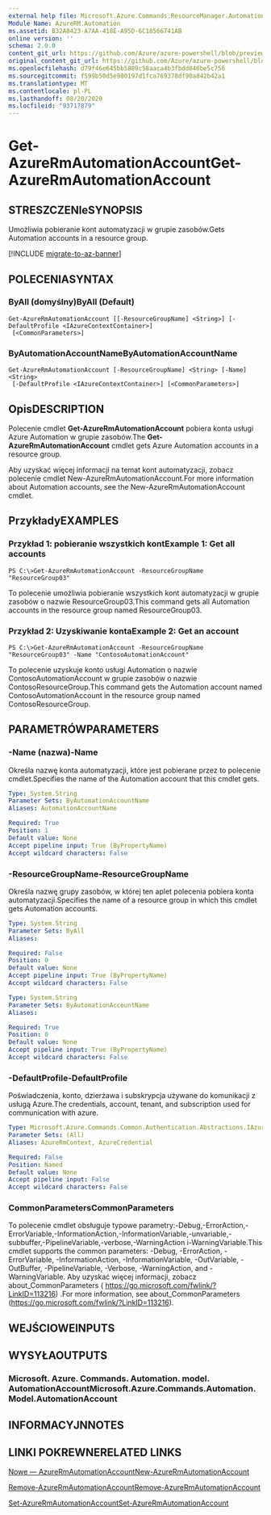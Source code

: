 ```yaml
---
external help file: Microsoft.Azure.Commands.ResourceManager.Automation.dll-Help.xml
Module Name: AzureRM.Automation
ms.assetid: B32A8423-A7AA-418E-A95D-6C18566741AB
online version: ''
schema: 2.0.0
content_git_url: https://github.com/Azure/azure-powershell/blob/preview/src/ResourceManager/Automation/Commands.Automation/help/Get-AzureRmAutomationAccount.md
original_content_git_url: https://github.com/Azure/azure-powershell/blob/preview/src/ResourceManager/Automation/Commands.Automation/help/Get-AzureRmAutomationAccount.md
ms.openlocfilehash: d79f46e645bb5889c58aaca4b3fbdd046be5c756
ms.sourcegitcommit: f599b50d5e980197d1fca769378df90a842b42a1
ms.translationtype: MT
ms.contentlocale: pl-PL
ms.lasthandoff: 08/20/2020
ms.locfileid: "93717879"
---
```

# <span data-ttu-id="77f27-101">Get-AzureRmAutomationAccount</span><span class="sxs-lookup"><span data-stu-id="77f27-101">Get-AzureRmAutomationAccount</span></span>

## <span data-ttu-id="77f27-102">STRESZCZENIe</span><span class="sxs-lookup"><span data-stu-id="77f27-102">SYNOPSIS</span></span>
<span data-ttu-id="77f27-103">Umożliwia pobieranie kont automatyzacji w grupie zasobów.</span><span class="sxs-lookup"><span data-stu-id="77f27-103">Gets Automation accounts in a resource group.</span></span>

[!INCLUDE [migrate-to-az-banner](../../includes/migrate-to-az-banner.md)]

## <span data-ttu-id="77f27-104">POLECENIA</span><span class="sxs-lookup"><span data-stu-id="77f27-104">SYNTAX</span></span>

### <span data-ttu-id="77f27-105">ByAll (domyślny)</span><span class="sxs-lookup"><span data-stu-id="77f27-105">ByAll (Default)</span></span>
```
Get-AzureRmAutomationAccount [[-ResourceGroupName] <String>] [-DefaultProfile <IAzureContextContainer>]
 [<CommonParameters>]
```

### <span data-ttu-id="77f27-106">ByAutomationAccountName</span><span class="sxs-lookup"><span data-stu-id="77f27-106">ByAutomationAccountName</span></span>
```
Get-AzureRmAutomationAccount [-ResourceGroupName] <String> [-Name] <String>
 [-DefaultProfile <IAzureContextContainer>] [<CommonParameters>]
```

## <span data-ttu-id="77f27-107">Opis</span><span class="sxs-lookup"><span data-stu-id="77f27-107">DESCRIPTION</span></span>
<span data-ttu-id="77f27-108">Polecenie cmdlet **Get-AzureRmAutomationAccount** pobiera konta usługi Azure Automation w grupie zasobów.</span><span class="sxs-lookup"><span data-stu-id="77f27-108">The **Get-AzureRmAutomationAccount** cmdlet gets Azure Automation accounts in a resource group.</span></span>

<span data-ttu-id="77f27-109">Aby uzyskać więcej informacji na temat kont automatyzacji, zobacz polecenie cmdlet New-AzureRmAutomationAccount.</span><span class="sxs-lookup"><span data-stu-id="77f27-109">For more information about Automation accounts, see the New-AzureRmAutomationAccount cmdlet.</span></span>

## <span data-ttu-id="77f27-110">Przykłady</span><span class="sxs-lookup"><span data-stu-id="77f27-110">EXAMPLES</span></span>

### <span data-ttu-id="77f27-111">Przykład 1: pobieranie wszystkich kont</span><span class="sxs-lookup"><span data-stu-id="77f27-111">Example 1: Get all accounts</span></span>
```
PS C:\>Get-AzureRmAutomationAccount -ResourceGroupName "ResourceGroup03"
```

<span data-ttu-id="77f27-112">To polecenie umożliwia pobieranie wszystkich kont automatyzacji w grupie zasobów o nazwie ResourceGroup03.</span><span class="sxs-lookup"><span data-stu-id="77f27-112">This command gets all Automation accounts in the resource group named ResourceGroup03.</span></span>

### <span data-ttu-id="77f27-113">Przykład 2: Uzyskiwanie konta</span><span class="sxs-lookup"><span data-stu-id="77f27-113">Example 2: Get an account</span></span>
```
PS C:\>Get-AzureRmAutomationAccount -ResourceGroupName "ResourceGroup03" -Name "ContosoAutomationAccount"
```

<span data-ttu-id="77f27-114">To polecenie uzyskuje konto usługi Automation o nazwie ContosoAutomationAccount w grupie zasobów o nazwie ContosoResourceGroup.</span><span class="sxs-lookup"><span data-stu-id="77f27-114">This command gets the Automation account named ContosoAutomationAccount in the resource group named ContosoResourceGroup.</span></span>

## <span data-ttu-id="77f27-115">PARAMETRÓW</span><span class="sxs-lookup"><span data-stu-id="77f27-115">PARAMETERS</span></span>

### <span data-ttu-id="77f27-116">-Name (nazwa)</span><span class="sxs-lookup"><span data-stu-id="77f27-116">-Name</span></span>
<span data-ttu-id="77f27-117">Określa nazwę konta automatyzacji, które jest pobierane przez to polecenie cmdlet.</span><span class="sxs-lookup"><span data-stu-id="77f27-117">Specifies the name of the Automation account that this cmdlet gets.</span></span>

```yaml
Type: System.String
Parameter Sets: ByAutomationAccountName
Aliases: AutomationAccountName

Required: True
Position: 1
Default value: None
Accept pipeline input: True (ByPropertyName)
Accept wildcard characters: False
```

### <span data-ttu-id="77f27-118">-ResourceGroupName</span><span class="sxs-lookup"><span data-stu-id="77f27-118">-ResourceGroupName</span></span>
<span data-ttu-id="77f27-119">Określa nazwę grupy zasobów, w której ten aplet polecenia pobiera konta automatyzacji.</span><span class="sxs-lookup"><span data-stu-id="77f27-119">Specifies the name of a resource group in which this cmdlet gets Automation accounts.</span></span>

```yaml
Type: System.String
Parameter Sets: ByAll
Aliases: 

Required: False
Position: 0
Default value: None
Accept pipeline input: True (ByPropertyName)
Accept wildcard characters: False
```

```yaml
Type: System.String
Parameter Sets: ByAutomationAccountName
Aliases: 

Required: True
Position: 0
Default value: None
Accept pipeline input: True (ByPropertyName)
Accept wildcard characters: False
```

### <span data-ttu-id="77f27-120">-DefaultProfile</span><span class="sxs-lookup"><span data-stu-id="77f27-120">-DefaultProfile</span></span>
<span data-ttu-id="77f27-121">Poświadczenia, konto, dzierżawa i subskrypcja używane do komunikacji z usługą Azure.</span><span class="sxs-lookup"><span data-stu-id="77f27-121">The credentials, account, tenant, and subscription used for communication with azure.</span></span>

```yaml
Type: Microsoft.Azure.Commands.Common.Authentication.Abstractions.IAzureContextContainer
Parameter Sets: (All)
Aliases: AzureRmContext, AzureCredential

Required: False
Position: Named
Default value: None
Accept pipeline input: False
Accept wildcard characters: False
```

### <span data-ttu-id="77f27-122">CommonParameters</span><span class="sxs-lookup"><span data-stu-id="77f27-122">CommonParameters</span></span>
<span data-ttu-id="77f27-123">To polecenie cmdlet obsługuje typowe parametry:-Debug,-ErrorAction,-ErrorVariable,-InformationAction,-InformationVariable,-unvariable,-subbuffer,-PipelineVariable,-verbose,-WarningAction i-WarningVariable.</span><span class="sxs-lookup"><span data-stu-id="77f27-123">This cmdlet supports the common parameters: -Debug, -ErrorAction, -ErrorVariable, -InformationAction, -InformationVariable, -OutVariable, -OutBuffer, -PipelineVariable, -Verbose, -WarningAction, and -WarningVariable.</span></span> <span data-ttu-id="77f27-124">Aby uzyskać więcej informacji, zobacz about_CommonParameters ( https://go.microsoft.com/fwlink/?LinkID=113216) .</span><span class="sxs-lookup"><span data-stu-id="77f27-124">For more information, see about_CommonParameters (https://go.microsoft.com/fwlink/?LinkID=113216).</span></span>

## <span data-ttu-id="77f27-125">WEJŚCIOWE</span><span class="sxs-lookup"><span data-stu-id="77f27-125">INPUTS</span></span>

## <span data-ttu-id="77f27-126">WYSYŁA</span><span class="sxs-lookup"><span data-stu-id="77f27-126">OUTPUTS</span></span>

### <span data-ttu-id="77f27-127">Microsoft. Azure. Commands. Automation. model. AutomationAccount</span><span class="sxs-lookup"><span data-stu-id="77f27-127">Microsoft.Azure.Commands.Automation.Model.AutomationAccount</span></span>

## <span data-ttu-id="77f27-128">INFORMACYJN</span><span class="sxs-lookup"><span data-stu-id="77f27-128">NOTES</span></span>

## <span data-ttu-id="77f27-129">LINKI POKREWNE</span><span class="sxs-lookup"><span data-stu-id="77f27-129">RELATED LINKS</span></span>

[<span data-ttu-id="77f27-130">Nowe — AzureRmAutomationAccount</span><span class="sxs-lookup"><span data-stu-id="77f27-130">New-AzureRmAutomationAccount</span></span>](./New-AzureRmAutomationAccount.md)

[<span data-ttu-id="77f27-131">Remove-AzureRmAutomationAccount</span><span class="sxs-lookup"><span data-stu-id="77f27-131">Remove-AzureRmAutomationAccount</span></span>](./Remove-AzureRmAutomationAccount.md)

[<span data-ttu-id="77f27-132">Set-AzureRmAutomationAccount</span><span class="sxs-lookup"><span data-stu-id="77f27-132">Set-AzureRmAutomationAccount</span></span>](./Set-AzureRmAutomationAccount.md)


